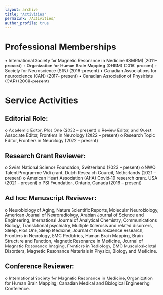 ```yaml
---
layout: archive
title: "Activities"
permalink: /Activities/
author_profile: true
---
```


# Professional Memberships 
•	International Society for Magnetic Resonance in Medicine (ISMRM) (2011–present)
•	Organization for Human Brain Mapping (OHBM) (2016-present)
•	Society for Neuroscience (SfN) (2016-present)
•	Canadian Associations for neuroscience (CAN) (2017- present)
•	Canadian Association of Physicists (CAP) (2008-present)

# Service Activities 

## Editorial Role:
o	Academic Editor, Plos One (2022 – present) 
o	Review Editor, and Guest Associate Editor, Frontiers in Neurology (2022 – present)
o	Research Topic Editor, Frontiers in Neurology (2022 – present)

## Research Grant Reviewer:
o	Swiss National Science Foundation, Switzerland (2023 – present)
o	NWO Talent Programme Vidi grant, Dutch Research Council, Netherlands (2021 – present)
o	American Heart Association (AHA) Covid-19 research grant, USA (2021 – present)
o	PSI Foundation, Ontario, Canada (2016 – present)

## Ad hoc Manuscript Reviewer: 
o	Neurobiology of Aging, Nature Scientific Reports, Molecular Neurobiology, American Journal of Neuroradiology, Arabian Journal of Science and Engineering, International Journal of Analytical Chemistry, Communications Biology, Translational psychiatry, Multiple Sclerosis and related disorders, Sleep, Plos One, Sleep Medicine, Journal of Neuroscience Research, Frontiers in Neurology, BMC Pediatrics, Human Brain Mapping, Brain Structure and Function, Magnetic Resonance in Medicine, Journal of Magnetic Resonance Imaging, Frontiers in Radiology, BMC Musculoskeletal Disorders, Magnetic Resonance Materials in Physics, Biology and Medicine. 

## Conference Reviewer: 
o	International Society for Magnetic Resonance in Medicine, Organization for Human Brain Mapping; Canadian Medical and Biological Engineering Conference.

